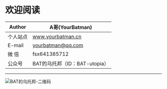 # 欢迎阅读

Author     | A哥(YourBatman)
-------- | -----
个人站点  | www.yourbatman.cn
E-mail  | yourbatman@qq.com
微 信  | fsx641385712
公众号  | BAT的乌托邦（ID：BAT-utopia）

---
![BAT的乌托邦-二维码](https://img-blog.csdnimg.cn/20200511100304545.jpg)
